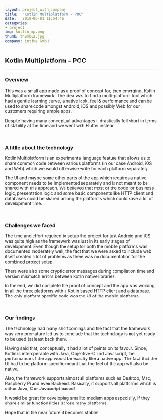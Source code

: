 ```yaml
---
layout: project_with_company
title:  "Kotlin Multiplatform - POC"
date:   2019-06-01 11:54:46
categories:
- project
img: kotlin_mp.png
thumb: thumb02.jpg
company: intive GmbH
---
```

## Kotlin Multiplatform - POC
------------

### Overview
This was a small app made as a proof of concept for, then emerging, Kotlin Multiplatform framework. The idea was to find a multi-platform tool which had a gentle learning curve, a native look, feel \& performance and can be used to share code amongst Android, iOS and possibly Web for our customers requiring simple apps.

Despite having many conceptual advantages it drastically fell short in terms of stability at the time and we went with Flutter instead

<br>

### A little about the technology
Kotlin Multiplatform is an experimental language feature that allows us to share common code between various platforms (in our case Android, iOS and Web) which we would otherwise write for each platform separately.

The UI and maybe some other parts of the app which requires a native component needs to be implemented separately and is not meant to be shared with this approach. We believed that most of the code for business logic, presentation logic and some basic components like HTTP client and databases could be shared among the platforms which could save a lot of development time.

<br>

### Challenges we faced
The time and effort required to setup the project for just Android and iOS was quite high as the framework was just in its early stages of development. Even though the setup for both the mobile platforms was documented moderately well, the fact that we were asked to include web itself created a lot of problems as there was no documentation for the combined project setup.

There were also some cryptic error messages during compilation time and version mismatch errors between kotlin native libraries.

In the end, we did complete the proof of concept and the app was working in all the three platforms with a Kotlin based HTTP client and a database. The only platform specific code was the UI of the mobile platforms.

<br>

### Our findings
The technology had many shortcomings and the fact that the framework was very premature led us to conclude that the technology is not yet ready to be used (at least back then).

Having said that, conceptually it had a lot of points on its favour. Since, Kotlin is interoperable with Java, Objective-C and Javascript, the performance of the app would be exaclty like a native app. The fact that the UI had to be platform specific meant that the feel of the app will also be native.

Also, the framework supports almost all platforms such as Desktop, Mac, Raspberry Pi and even Backend. Basically, it supports all platforms which is either Java, C or Javascript based!

It would be great for developing small to medium apps especially, if they share similar functionalities across many platforms.

Hope that in the near future it becomes stable!